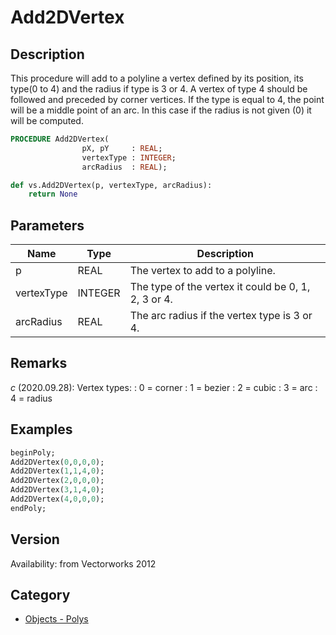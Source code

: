 # Add2DVertex

## Description
This procedure will add to a polyline a vertex defined by its position, its type(0 to 4) and the radius if type is 3 or 4. A vertex of type 4 should be followed and preceded by corner vertices. If the type is equal to 4, the point will be a middle point of an arc. In this case if the radius is not given (0) it will be computed.

```pascal
PROCEDURE Add2DVertex(
				pX, pY     : REAL;
				vertexType : INTEGER;
				arcRadius  : REAL);
```

```python
def vs.Add2DVertex(p, vertexType, arcRadius):
    return None
```

## Parameters
|Name|Type|Description|
|---|---|---|
|p|REAL|The vertex to add to a polyline.|
|vertexType|INTEGER|The type of the vertex it could be 0, 1, 2, 3 or 4.|
|arcRadius|REAL|The arc radius if the vertex type is 3 or 4.|

## Remarks
*_c_* (2020.09.28): 
Vertex types:
: 0 = corner
: 1 = bezier
: 2 = cubic
: 3 = arc
: 4 = radius

## Examples
```pascal
beginPoly;
Add2DVertex(0,0,0,0);
Add2DVertex(1,1,4,0);
Add2DVertex(2,0,0,0);
Add2DVertex(3,1,4,0);
Add2DVertex(4,0,0,0);
endPoly;
```

## Version
Availability: from Vectorworks 2012

## Category
* [Objects - Polys](../Categories/Objects%20-%20Polys.md)
